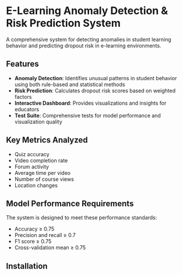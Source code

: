 # E-Learning Anomaly Detection & Risk Prediction System

A comprehensive system for detecting anomalies in student learning behavior and predicting dropout risk in e-learning environments.

## Features

- **Anomaly Detection**: Identifies unusual patterns in student behavior using both rule-based and statistical methods
- **Risk Prediction**: Calculates dropout risk scores based on weighted factors
- **Interactive Dashboard**: Provides visualizations and insights for educators
- **Test Suite**: Comprehensive tests for model performance and visualization quality

## Key Metrics Analyzed

- Quiz accuracy
- Video completion rate
- Forum activity
- Average time per video
- Number of course views
- Location changes

## Model Performance Requirements

The system is designed to meet these performance standards:
- Accuracy ≥ 0.75
- Precision and recall ≥ 0.7
- F1 score ≥ 0.75
- Cross-validation mean ≥ 0.75

## Installation

